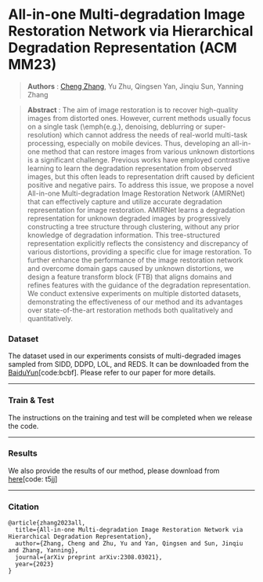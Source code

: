 # All-in-one Multi-degradation Image Restoration Network via Hierarchical Degradation Representation (ACM MM23)

> **Authors** : [Cheng Zhang](https://scholar.google.com.hk/citations?user=L_Av9NcAAAAJ&hl=zh-CN), Yu Zhu, Qingsen Yan, Jinqiu Sun, Yanning Zhang
 
>  **Abstract** : The aim of image restoration is to recover high-quality images from distorted ones. However, current methods usually focus on a single task (\emph{e.g.}, denoising, deblurring or super-resolution) which cannot address the needs of real-world multi-task processing, especially on mobile devices. Thus, developing an all-in-one method that can restore images from various unknown distortions is a significant challenge. Previous works have employed contrastive learning to learn the degradation representation from observed images, but this often leads to representation drift caused by deficient positive and negative pairs. To address this issue, we propose a novel All-in-one Multi-degradation Image Restoration Network (AMIRNet) that can effectively capture and utilize accurate degradation representation for image restoration. AMIRNet learns a degradation representation for unknown degraded images by progressively constructing a tree structure through clustering, without any prior knowledge of degradation information. This tree-structured representation explicitly reflects the consistency and discrepancy of various distortions, providing a specific clue for image restoration. To further enhance the performance of the image restoration network and overcome domain gaps caused by unknown distortions, we design a feature transform block (FTB) that aligns domains and refines features with the guidance of the degradation representation. We conduct extensive experiments on multiple distorted datasets, demonstrating the effectiveness of our method and its advantages over state-of-the-art restoration methods both qualitatively and quantitatively.


### Dataset
The dataset used in our experiments consists of multi-degraded images sampled from SIDD, DDPD, LOL, and REDS. It can be downloaded from the [BaiduYun](https://pan.baidu.com/s/1tjNITPIeTMOKHfShNvxFgA?pwd=bcbf)[code:bcbf]. Please refer to our paper for more details.


- - - - -
### Train & Test

The instructions on the training and test will be completed when we release the code.
- - - - -
### Results
We also provide the results of our method, please download from [here](https://pan.baidu.com/s/14nlMackn7B40FjoSds1voA?pwd=t5jj)[code: t5jj]
- - - - 
### Citation

```
@article{zhang2023all,
  title={All-in-one Multi-degradation Image Restoration Network via Hierarchical Degradation Representation},
  author={Zhang, Cheng and Zhu, Yu and Yan, Qingsen and Sun, Jinqiu and Zhang, Yanning},
  journal={arXiv preprint arXiv:2308.03021},
  year={2023}
}
```
